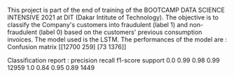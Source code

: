 This project is part of the end of training of the BOOTCAMP DATA SCIENCE INTENSIVE 2021 at DIT (Dakar Intitute of Technology). 
The objective is to classify the Company's customers into fraudulent (label 1) and non-fraudulent (label 0) based on the customers' previous consumption invoices.
The model used is the LSTM.
The performances of the model are : 
Confusion matrix
   [[12700  259] 
     [73   1376]]

Classification report :
         precision  recall   f1-score  support
0.0      0.99       0.98       0.99     12959
1.0      0.84       0.95       0.89      1449

